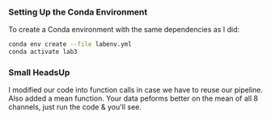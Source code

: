 ### Setting Up the Conda Environment

To create a Conda environment with the same dependencies as I did:

```bash
conda env create --file labenv.yml
conda activate lab3
```

### Small HeadsUp 

I modified our code into function calls in case we have to reuse our pipeline. Also added a mean function. 
Your data peforms better on the mean of all 8 channels, just run the code & you'll see.
